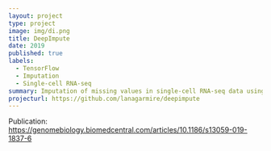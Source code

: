 ```yaml
---
layout: project
type: project
image: img/di.png
title: DeepImpute
date: 2019
published: true
labels:
  - TensorFlow
  - Imputation
  - Single-cell RNA-seq
summary: Imputation of missing values in single-cell RNA-seq data using Deep Learning
projecturl: https://github.com/lanagarmire/deepimpute
---
```


Publication: https://genomebiology.biomedcentral.com/articles/10.1186/s13059-019-1837-6
